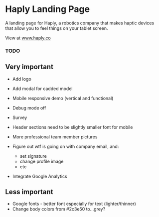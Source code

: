 # Haply Landing Page 

A landing page for Haply, a robotics company that makes haptic devices that allow you to feel things on your tablet screen.

View at www.haply.co

### TODO ###

## Very important 
- Add logo 
- Add modal for cadded model 
- Mobile responsive demo (vertical and functional)
- Debug mode off 
- Survey 
- Header sections need to be slightly smaller font for mobile
- More professional team member pictures 

- Figure out wtf is going on with company email, and:
	- set signature
	- change profile image 
	- etc
- Integrate Google Analytics

## Less important
- Google fonts - better font especially for text (lighter/thinner)
- Change body colors from #2c3e50 to...grey? 
